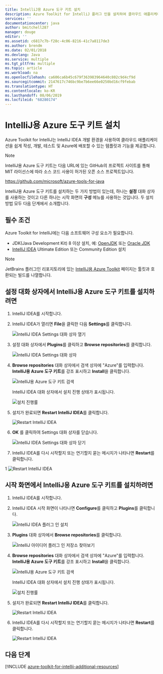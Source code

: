 ```yaml
---
title: IntelliJ용 Azure 도구 키트 설치
description: Azure Toolkit for IntelliJ 플러그 인을 설치하여 클라우드 애플리케이션을 만들어 Azure에 배포하는 방법에 대해 알아봅니다.
services: ''
documentationcenter: java
author: bmitchell287
manager: douge
editor: ''
ms.assetid: c6817c7b-f28c-4c06-8216-41c7a8117de3
ms.author: brendm
ms.date: 02/01/2018
ms.devlang: Java
ms.service: multiple
ms.tgt_pltfrm: multiple
ms.topic: article
ms.workload: na
ms.openlocfilehash: ca606ca6b45c679f363983964640c802c9d4cf9d
ms.sourcegitcommit: 2147617c746bc9be7b6ee66e0250bd16cf9febab
ms.translationtype: HT
ms.contentlocale: ko-KR
ms.lasthandoff: 08/06/2019
ms.locfileid: "68280174"
---
```

# <a name="installing-the-azure-toolkit-for-intellij"></a>IntelliJ용 Azure 도구 키트 설치

Azure Toolkit for IntelliJ는 IntelliJ IDEA 개발 환경을 사용하여 클라우드 애플리케이션을 쉽게 작성, 개발, 테스트 및 Azure에 배포할 수 있는 템플릿과 기능을 제공합니다.

> [!NOTE] 
> 
> IntelliJ용 Azure 도구 키트는 다음 URL에 있는 GitHub의 프로젝트 사이트를 통해 MIT 라이선스에 따라 소스 코드 사용이 허가된 오픈 소스 프로젝트입니다. 
> 
> <https://github.com/microsoft/azure-tools-for-java> 
> 

IntelliJ용 Azure 도구 키트를 설치하는 두 가지 방법이 있는데, 하나는 **설정** 대화 상자를 사용하는 것이고 다른 하나는 시작 화면의 **구성** 메뉴를 사용하는 것입니다. 두 설치 방법 모두 다음 단계에서 소개합니다.

## <a name="prerequisites"></a>필수 조건

Azure Toolkit for IntelliJ에는 다음 소프트웨어 구성 요소가 필요합니다.

* JDK(Java Development Kit) 8 이상 설치, 예: [OpenJDK](https://openjdk.java.net/) 또는 [Oracle JDK](https://www.oracle.com/technetwork/java/javase/downloads/index.html)
* [IntelliJ IDEA](https://www.jetbrains.com/idea/download/) Ultimate Edition 또는 Community Edition 설치

> [!NOTE]
> 
> JetBrains 플러그인 리포지토리에 있는 [IntelliJ용 Azure Toolkit](https://plugins.jetbrains.com/plugin/8053) 페이지는 툴킷과 호환되는 빌드를 나열합니다.
> 

<!--
> [!IMPORTANT]
> 
> If you are using the Azure Toolkit for IntelliJ on Windows, the toolkit requires installing the Azure SDK 2.9.6 or later in order to use the Azure emulator. You have two options for installing the Azure SDK:
> 
> * You can download and install the Azure SDK by using the [Web Platform Installer (WebPI)](http://go.microsoft.com/fwlink/?LinkID=252838).
> * If you do not have the Azure SDK installed when you create your first Azure deployment project, you will be prompted to automatically download install the requisite version of the Azure SDK.
> 
> Note that the Azure SDK is only required on Windows.
> 
-->


## <a name="to-install-the-azure-toolkit-for-intellij-from-the-settings-dialog-box"></a>설정 대화 상자에서 IntelliJ용 Azure 도구 키트를 설치하려면

1. IntelliJ IDEA를 시작합니다.

1. IntelliJ IDEA가 열리면 **File**을 클릭한 다음 **Settings**를 클릭합니다.
   
   ![IntelliJ IDEA Settings 대화 상자 열기][01a]

1. 설정 대화 상자에서 **Plugins**를 클릭하고 **Browse repositories**를 클릭합니다.
   
   ![IntelliJ IDEA Settings 대화 상자][02a]

1. **Browse repositories** 대화 상자에서 검색 상자에 "Azure"를 입력합니다. **IntelliJ용 Azure 도구 키트**를 강조 표시하고 **Install**을 클릭합니다.
   
   ![IntelliJ용 Azure 도구 키트 검색][03]
   
   IntelliJ IDEA 대화 상자에서 설치 진행 상태가 표시됩니다.
   
   ![설치 진행률][04]

1. 설치가 완료되면 **Restart IntelliJ IDEA**를 클릭합니다.
   
   ![Restart IntelliJ IDEA][05]

1. **OK** 를 클릭하여 Settings 대화 상자를 닫습니다.
   
   ![IntelliJ IDEA Settings 대화 상자 닫기][06]

1. IntelliJ IDEA를 다시 시작할지 또는 연기할지 묻는 메시지가 나타나면 **Restart**를 클릭합니다.
   
1   ![Restart IntelliJ IDEA][07]

## <a name="to-install-the-azure-toolkit-for-intellij-from-the-start-screen"></a>시작 화면에서 IntelliJ용 Azure 도구 키트를 설치하려면

1. IntelliJ IDEA를 시작합니다.

1. IntelliJ IDEA 시작 화면이 나타나면 **Configure**를 클릭하고 **Plugins**를 클릭합니다.
   
   ![IntelliJ IDEA 플러그 인 설치][01b]

1. **Plugins** 대화 상자에서 **Browse repositories**를 클릭합니다.
   
   ![IntelliJ 아이디어 플러그 인 저장소 찾아보기][02b]

1. **Browse repositories** 대화 상자에서 검색 상자에 "Azure"를 입력합니다. **IntelliJ용 Azure 도구 키트**를 강조 표시하고 **Install**을 클릭합니다.
   
   ![IntelliJ용 Azure 도구 키트 검색][03]
   
   IntelliJ IDEA 대화 상자에서 설치 진행 상태가 표시됩니다.
   
   ![설치 진행률][04]

1. 설치가 완료되면 **Restart IntelliJ IDEA**를 클릭합니다.
   
   ![Restart IntelliJ IDEA][05]

1. IntelliJ IDEA를 다시 시작할지 또는 연기할지 묻는 메시지가 나타나면 **Restart**를 클릭합니다.
   
   ![Restart IntelliJ IDEA][07]

## <a name="next-steps"></a>다음 단계

[!INCLUDE [azure-toolkit-for-intellij-additional-resources](../includes/azure-toolkit-for-intellij-additional-resources.md)]

<!-- URL List -->

<!-- IMG List -->

[01a]: media/azure-toolkit-for-intellij-installation/01-intellij-file-settings.png
[01b]: media/azure-toolkit-for-intellij-installation/01-intellij-configure-dropdown.png
[02a]: media/azure-toolkit-for-intellij-installation/02-intellij-settings-dialog.png
[02b]: media/azure-toolkit-for-intellij-installation/02-intellij-plugins-dialog.png
[03]: media/azure-toolkit-for-intellij-installation/03-intellij-browse-repositories.png
[04]: media/azure-toolkit-for-intellij-installation/04-install-progress.png
[05]: media/azure-toolkit-for-intellij-installation/05-restart-intellij.png
[06]: media/azure-toolkit-for-intellij-installation/06-intellij-settings-dialog.png
[07]: media/azure-toolkit-for-intellij-installation/07-restart-intellij.png
